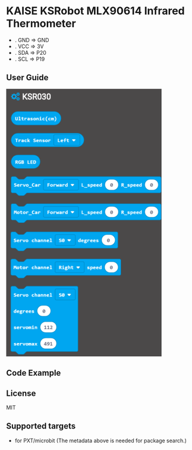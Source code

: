 # KAISE KSRobot MLX90614 Infrared Thermometer
- . GND => GND
- . VCC => 3V
- . SDA => P20
- . SCL => P19

## User Guide 
![image](images/block.png)

## Code Example 

## License

MIT

## Supported targets

* for PXT/microbit
(The metadata above is needed for package search.)


